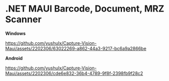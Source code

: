 # .NET MAUI Barcode, Document, MRZ Scanner

**Windows**

https://github.com/yushulx/Capture-Vision-Maui/assets/2202306/63022269-a862-44a3-9217-bc6a9a2866be

**Android**

https://github.com/yushulx/Capture-Vision-Maui/assets/2202306/cde6e832-36b4-4789-9f8f-2398fb9f28c2

